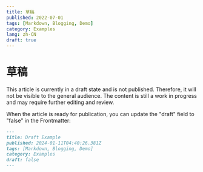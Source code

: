 ```yaml
---
title: 草稿
published: 2022-07-01
tags: [Markdown, Blogging, Demo]
category: Examples
lang: zh-CN
draft: true
---
```


# 草稿

This article is currently in a draft state and is not published. Therefore, it will not be visible to the general audience. The content is still a work in progress and may require further editing and review.

When the article is ready for publication, you can update the "draft" field to "false" in the Frontmatter:

```markdown
---
title: Draft Example
published: 2024-01-11T04:40:26.381Z
tags: [Markdown, Blogging, Demo]
category: Examples
draft: false
---

